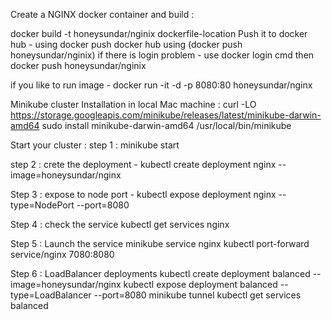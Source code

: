 Create a NGINX docker container and build :

docker build -t honeysundar/nginix dockerfile-location
Push it to docker hub - using docker push docker hub using (docker push honeysundar/nginix) 
if there is login problem - use docker login cmd then docker push honeysundar/nginix

if you like to run image - docker run -it -d -p 8080:80 honeysundar/nginx

Minikube cluster Installation in local Mac machine :
curl -LO https://storage.googleapis.com/minikube/releases/latest/minikube-darwin-amd64
sudo install minikube-darwin-amd64 /usr/local/bin/minikube

Start your cluster :
step 1 : minikube start

step 2 : crete the deployment - 
kubectl create deployment nginx --image=honeysundar/nginx

Step 3 : expose to node port -
kubectl expose deployment nginx --type=NodePort --port=8080

Step 4 : check the service 
kubectl get services nginx

Step 5 : Launch the service 
minikube service nginx 
kubectl port-forward service/nginx 7080:8080

Step 6 : LoadBalancer deployments
kubectl create deployment balanced --image=honeysundar/nginx 
kubectl expose deployment balanced --type=LoadBalancer --port=8080
minikube tunnel
kubectl get services balanced





